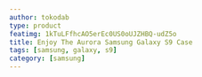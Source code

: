 ```yaml
---
author: tokodab
type: product
featimg: 1kTuLFfhcAO5erEc0US0oUJZHBQ-udZ5o
title: Enjoy The Aurora Samsung Galaxy S9 Case
tags: [samsung, galaxy, s9]
category: [samsung]
---
```

